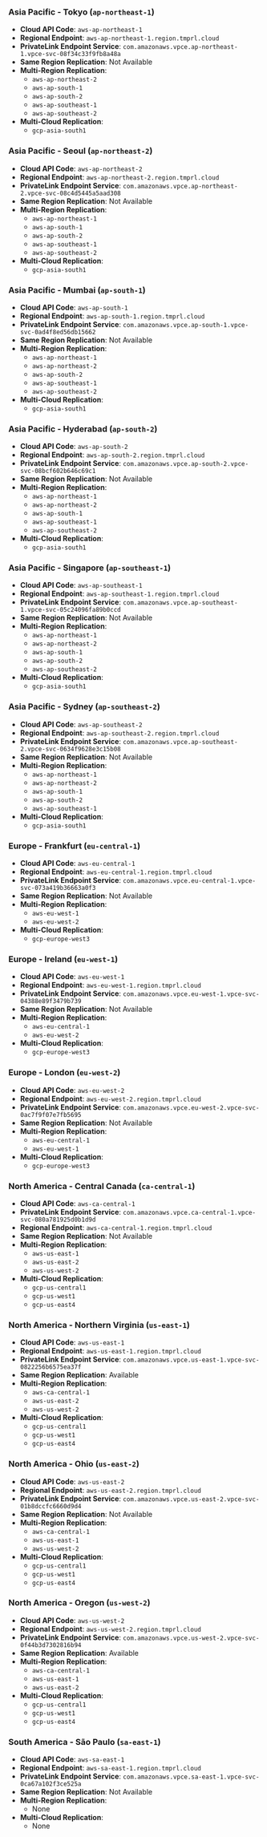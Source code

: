 ### Asia Pacific - Tokyo (`ap-northeast-1`)

- **Cloud API Code**: `aws-ap-northeast-1`
- **Regional Endpoint**: `aws-ap-northeast-1.region.tmprl.cloud`
- **PrivateLink Endpoint Service**: `com.amazonaws.vpce.ap-northeast-1.vpce-svc-08f34c33f9fb8a48a`
- **Same Region Replication**:  Not Available
- **Multi-Region Replication**:
  - `aws-ap-northeast-2`
  - `aws-ap-south-1`
  - `aws-ap-south-2`
  - `aws-ap-southeast-1`
  - `aws-ap-southeast-2`
- **Multi-Cloud Replication**:
  - `gcp-asia-south1`

### Asia Pacific - Seoul (`ap-northeast-2`)

- **Cloud API Code**: `aws-ap-northeast-2`
- **Regional Endpoint**: `aws-ap-northeast-2.region.tmprl.cloud`
- **PrivateLink Endpoint Service**: `com.amazonaws.vpce.ap-northeast-2.vpce-svc-08c4d5445a5aad308`
- **Same Region Replication**:  Not Available
- **Multi-Region Replication**:
  - `aws-ap-northeast-1`
  - `aws-ap-south-1`
  - `aws-ap-south-2`
  - `aws-ap-southeast-1`
  - `aws-ap-southeast-2`
- **Multi-Cloud Replication**:
  - `gcp-asia-south1`

### Asia Pacific - Mumbai (`ap-south-1`)

- **Cloud API Code**: `aws-ap-south-1`
- **Regional Endpoint**: `aws-ap-south-1.region.tmprl.cloud`
- **PrivateLink Endpoint Service**: `com.amazonaws.vpce.ap-south-1.vpce-svc-0ad4f8ed56db15662`
- **Same Region Replication**:  Not Available
- **Multi-Region Replication**:
  - `aws-ap-northeast-1`
  - `aws-ap-northeast-2`
  - `aws-ap-south-2`
  - `aws-ap-southeast-1`
  - `aws-ap-southeast-2`
- **Multi-Cloud Replication**:
  - `gcp-asia-south1`

### Asia Pacific - Hyderabad (`ap-south-2`)

- **Cloud API Code**: `aws-ap-south-2`
- **Regional Endpoint**: `aws-ap-south-2.region.tmprl.cloud`
- **PrivateLink Endpoint Service**: `com.amazonaws.vpce.ap-south-2.vpce-svc-08bcf602b646c69c1`
- **Same Region Replication**:  Not Available
- **Multi-Region Replication**:
  - `aws-ap-northeast-1`
  - `aws-ap-northeast-2`
  - `aws-ap-south-1`
  - `aws-ap-southeast-1`
  - `aws-ap-southeast-2`
- **Multi-Cloud Replication**:
  - `gcp-asia-south1`

### Asia Pacific - Singapore (`ap-southeast-1`)

- **Cloud API Code**: `aws-ap-southeast-1`
- **Regional Endpoint**: `aws-ap-southeast-1.region.tmprl.cloud`
- **PrivateLink Endpoint Service**: `com.amazonaws.vpce.ap-southeast-1.vpce-svc-05c24096fa89b0ccd`
- **Same Region Replication**:  Not Available
- **Multi-Region Replication**:
  - `aws-ap-northeast-1`
  - `aws-ap-northeast-2`
  - `aws-ap-south-1`
  - `aws-ap-south-2`
  - `aws-ap-southeast-2`
- **Multi-Cloud Replication**:
  - `gcp-asia-south1`

### Asia Pacific - Sydney (`ap-southeast-2`)

- **Cloud API Code**: `aws-ap-southeast-2`
- **Regional Endpoint**: `aws-ap-southeast-2.region.tmprl.cloud`
- **PrivateLink Endpoint Service**: `com.amazonaws.vpce.ap-southeast-2.vpce-svc-0634f9628e3c15b08`
- **Same Region Replication**:  Not Available
- **Multi-Region Replication**:
  - `aws-ap-northeast-1`
  - `aws-ap-northeast-2`
  - `aws-ap-south-1`
  - `aws-ap-south-2`
  - `aws-ap-southeast-1`
- **Multi-Cloud Replication**:
  - `gcp-asia-south1`

### Europe - Frankfurt (`eu-central-1`)

- **Cloud API Code**: `aws-eu-central-1`
- **Regional Endpoint**: `aws-eu-central-1.region.tmprl.cloud`
- **PrivateLink Endpoint Service**: `com.amazonaws.vpce.eu-central-1.vpce-svc-073a419b36663a0f3`
- **Same Region Replication**:  Not Available
- **Multi-Region Replication**:
  - `aws-eu-west-1`
  - `aws-eu-west-2`
- **Multi-Cloud Replication**:
  - `gcp-europe-west3`

### Europe - Ireland (`eu-west-1`)

- **Cloud API Code**: `aws-eu-west-1`
- **Regional Endpoint**: `aws-eu-west-1.region.tmprl.cloud`
- **PrivateLink Endpoint Service**: `com.amazonaws.vpce.eu-west-1.vpce-svc-04388e89f3479b739`
- **Same Region Replication**:  Not Available
- **Multi-Region Replication**:
  - `aws-eu-central-1`
  - `aws-eu-west-2`
- **Multi-Cloud Replication**:
  - `gcp-europe-west3`

### Europe - London (`eu-west-2`)

- **Cloud API Code**: `aws-eu-west-2`
- **Regional Endpoint**: `aws-eu-west-2.region.tmprl.cloud`
- **PrivateLink Endpoint Service**: `com.amazonaws.vpce.eu-west-2.vpce-svc-0ac7f9f07e7fb5695`
- **Same Region Replication**:  Not Available
- **Multi-Region Replication**:
  - `aws-eu-central-1`
  - `aws-eu-west-1`
- **Multi-Cloud Replication**:
  - `gcp-europe-west3`

### North America - Central Canada (`ca-central-1`)

- **Cloud API Code**: `aws-ca-central-1`
- **PrivateLink Endpoint Service**: `com.amazonaws.vpce.ca-central-1.vpce-svc-080a781925d0b1d9d`
- **Regional Endpoint**: `aws-ca-central-1.region.tmprl.cloud`
- **Same Region Replication**:  Not Available
- **Multi-Region Replication**:
  - `aws-us-east-1`
  - `aws-us-east-2`
  - `aws-us-west-2`
- **Multi-Cloud Replication**:
  - `gcp-us-central1`
  - `gcp-us-west1`
  - `gcp-us-east4`

### North America - Northern Virginia (`us-east-1`)

- **Cloud API Code**: `aws-us-east-1`
- **Regional Endpoint**: `aws-us-east-1.region.tmprl.cloud`
- **PrivateLink Endpoint Service**: `com.amazonaws.vpce.us-east-1.vpce-svc-0822256b6575ea37f`
- **Same Region Replication**:  Available
- **Multi-Region Replication**:
  - `aws-ca-central-1`
  - `aws-us-east-2`
  - `aws-us-west-2`
- **Multi-Cloud Replication**:
  - `gcp-us-central1`
  - `gcp-us-west1`
  - `gcp-us-east4`

### North America - Ohio (`us-east-2`)

- **Cloud API Code**: `aws-us-east-2`
- **Regional Endpoint**: `aws-us-east-2.region.tmprl.cloud`
- **PrivateLink Endpoint Service**: `com.amazonaws.vpce.us-east-2.vpce-svc-01b8dccfc6660d9d4`
- **Same Region Replication**:  Not Available
- **Multi-Region Replication**:
  - `aws-ca-central-1`
  - `aws-us-east-1`
  - `aws-us-west-2`
- **Multi-Cloud Replication**:
  - `gcp-us-central1`
  - `gcp-us-west1`
  - `gcp-us-east4`

### North America - Oregon (`us-west-2`)

- **Cloud API Code**: `aws-us-west-2`
- **Regional Endpoint**: `aws-us-west-2.region.tmprl.cloud`
- **PrivateLink Endpoint Service**: `com.amazonaws.vpce.us-west-2.vpce-svc-0f44b3d7302816b94`
- **Same Region Replication**:  Available
- **Multi-Region Replication**:
  - `aws-ca-central-1`
  - `aws-us-east-1`
  - `aws-us-east-2`
- **Multi-Cloud Replication**:
  - `gcp-us-central1`
  - `gcp-us-west1`
  - `gcp-us-east4`

### South America - São Paulo (`sa-east-1`)

- **Cloud API Code**: `aws-sa-east-1`
- **Regional Endpoint**: `aws-sa-east-1.region.tmprl.cloud`
- **PrivateLink Endpoint Service**: `com.amazonaws.vpce.sa-east-1.vpce-svc-0ca67a102f3ce525a`
- **Same Region Replication**:  Not Available
- **Multi-Region Replication**:
  - None
- **Multi-Cloud Replication**:
  - None
